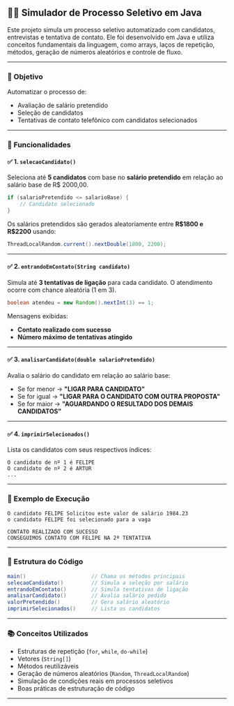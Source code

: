 ## 👨‍💼 Simulador de Processo Seletivo em Java

Este projeto simula um processo seletivo automatizado com candidatos, entrevistas e tentativa de contato. Ele foi desenvolvido em Java e utiliza conceitos fundamentais da linguagem, como arrays, laços de repetição, métodos, geração de números aleatórios e controle de fluxo.

---

### 🎯 Objetivo

Automatizar o processo de:

* Avaliação de salário pretendido
* Seleção de candidatos
* Tentativas de contato telefônico com candidatos selecionados

---

### 📌 Funcionalidades

#### ✅ 1. `selecaoCandidato()`

Seleciona até **5 candidatos** com base no **salário pretendido** em relação ao salário base de R\$ 2000,00.

```java
if (salarioPretendido <= salarioBase) {
    // Candidato selecionado
}
```

Os salários pretendidos são gerados aleatoriamente entre **R\$1800 e R\$2200** usando:

```java
ThreadLocalRandom.current().nextDouble(1800, 2200);
```

---

#### ✅ 2. `entrandoEmContato(String candidato)`

Simula até **3 tentativas de ligação** para cada candidato. O atendimento ocorre com chance aleatória (1 em 3).

```java
boolean atendeu = new Random().nextInt(3) == 1;
```

Mensagens exibidas:

* **Contato realizado com sucesso**
* **Número máximo de tentativas atingido**

---

#### ✅ 3. `analisarCandidato(double salarioPretendido)`

Avalia o salário do candidato em relação ao salário base:

* Se for menor → **"LIGAR PARA CANDIDATO"**
* Se for igual → **"LIGAR PARA O CANDIDATO COM OUTRA PROPOSTA"**
* Se for maior → **"AGUARDANDO O RESULTADO DOS DEMAIS CANDIDATOS"**

---

#### ✅ 4. `imprimirSelecionados()`

Lista os candidatos com seus respectivos índices:

```
O candidato de nº 1 é FELIPE
O candidato de nº 2 é ARTUR
...
```

---

### 🧪 Exemplo de Execução

```text
O candidato FELIPE Solicitou este valor de salário 1984.23
o candidato FELIPE foi selecionado para a vaga

CONTATO REALIZADO COM SUCESSO
CONSEGUIMOS CONTATO COM FELIPE NA 2ª TENTATIVA
```

---

### 📂 Estrutura do Código

```java
main()                     // Chama os métodos principais
selecaoCandidato()         // Simula a seleção por salário
entrandoEmContato()        // Simula tentativas de ligação
analisarCandidato()        // Avalia salário pedido
valorPretendido()          // Gera salário aleatório
imprimirSelecionados()     // Lista os candidatos
```

---

### 📚 Conceitos Utilizados

* Estruturas de repetição (`for`, `while`, `do-while`)
* Vetores (`String[]`)
* Métodos reutilizáveis
* Geração de números aleatórios (`Random`, `ThreadLocalRandom`)
* Simulação de condições reais em processos seletivos
* Boas práticas de estruturação de código

---
